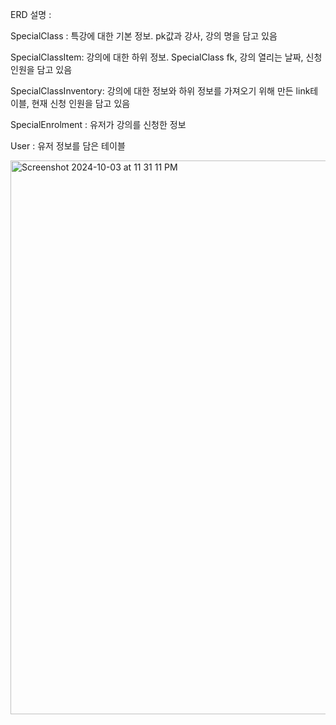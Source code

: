 ERD 설명 :

SpecialClass : 특강에 대한 기본 정보. pk값과 강사, 강의 명을 담고 있음

SpecialClassItem: 강의에 대한 하위 정보. SpecialClass fk, 강의 열리는 날짜, 신청 인원을 담고 있음

SpecialClassInventory: 강의에 대한 정보와 하위 정보를 가져오기 위해 만든 link테이블, 현재 신청 인원을 담고 있음

SpecialEnrolment : 유저가 강의를 신청한 정보

User : 유저 정보를 담은 테이블

<img width="886" alt="Screenshot 2024-10-03 at 11 31 11 PM" src="https://github.com/user-attachments/assets/d030bfb5-d239-4021-afd0-7fb54147d017">
